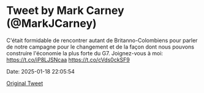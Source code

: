 # Tweet by Mark Carney (@MarkJCarney)

C'était formidable de rencontrer autant de Britanno-Colombiens pour parler de notre campagne pour le changement et de la façon dont nous pouvons construire l'économie la plus forte du G7. Joignez-vous à moi: https://t.co/iP8LJSNcaa https://t.co/cVds0ckSF9

Date: 2025-01-18 22:05:54

[Original Tweet](https://x.com/MarkJCarney/status/1880738410190823453)
